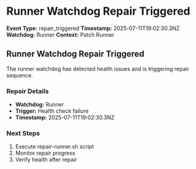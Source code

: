 # Runner Watchdog Repair Triggered

**Event Type:** repair_triggered
**Timestamp:** 2025-07-11T19:02:30.3NZ
**Watchdog:** Runner
**Context:** Patch Runner


## Runner Watchdog Repair Triggered

The runner watchdog has detected health issues and is triggering repair sequence.

### Repair Details
- **Watchdog:** Runner
- **Trigger:** Health check failure
- **Timestamp:** 2025-07-11T19:02:30.3NZ

### Next Steps
1. Execute repair-runner.sh script
2. Monitor repair progress
3. Verify health after repair



